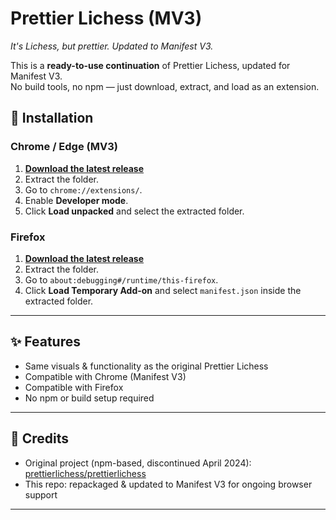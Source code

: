 # Prettier Lichess (MV3)  
*It's Lichess, but prettier. Updated to Manifest V3.*  

This is a **ready-to-use continuation** of Prettier Lichess, updated for Manifest V3.  
No build tools, no npm — just download, extract, and load as an extension.  

## 🚀 Installation  

### Chrome / Edge (MV3)  
1. **[Download the latest release](https://github.com/ChessRecord/prettierlichess-MV3/archive/refs/heads/main.zip)**  
2. Extract the folder.  
3. Go to `chrome://extensions/`.  
4. Enable **Developer mode**.  
5. Click **Load unpacked** and select the extracted folder.  

### Firefox  
1. **[Download the latest release](https://github.com/ChessRecord/prettierlichess-MV3/archive/refs/heads/main.zip)**  
2. Extract the folder.  
3. Go to `about:debugging#/runtime/this-firefox`.  
4. Click **Load Temporary Add-on** and select `manifest.json` inside the extracted folder.  

---

## ✨ Features  
- Same visuals & functionality as the original Prettier Lichess  
- Compatible with Chrome (Manifest V3)  
- Compatible with Firefox  
- No npm or build setup required  

---

## 📝 Credits  
- Original project (npm-based, discontinued April 2024): [prettierlichess/prettierlichess](https://github.com/prettierlichess/prettierlichess)  
- This repo: repackaged & updated to Manifest V3 for ongoing browser support  

---
